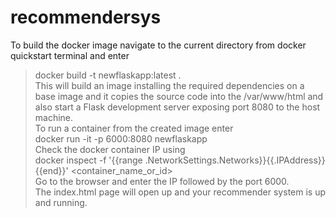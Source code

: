 # recommendersys
To build the docker image navigate to the current directory from docker quickstart terminal and enter<br/>
  >docker build -t newflaskapp:latest .<br/>
This will build an image installing the required dependencies on a base image and it copies the source code into the /var/www/html and also start a Flask development server exposing port 8080 to the host machine.<br/>
To run a container from the created image enter<br/>
  >docker run -it -p 6000:8080 newflaskapp<br/>
Check the docker container IP using <br/>
  >docker inspect -f '{{range .NetworkSettings.Networks}}{{.IPAddress}}{{end}}' <container_name_or_id><br/>
Go to the browser and enter the IP followed by the port 6000.<br/>
The index.html page will open up and your recommender system is up and running.<br/>
